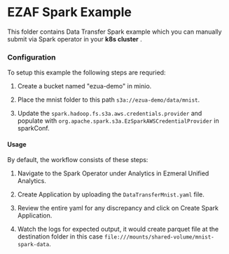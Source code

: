 # EZAF Spark Example

This folder contains Data Transfer Spark example which you can manually submit via Spark operator in your **k8s cluster** .

### Configuration
To setup this example the following steps are requried:

1. Create a bucket named "ezua-demo" in minio.

2. Place the mnist folder to this path `s3a://ezua-demo/data/mnist`.

3. Update the `spark.hadoop.fs.s3a.aws.credentials.provider` and populate with `org.apache.spark.s3a.EzSparkAWSCredentialProvider` in sparkConf.

#### Usage
By default, the workflow consists of these steps:

1. Navigate to the Spark Operator under Analytics in Ezmeral Unified Analytics.

2. Create Application by uploading the `DataTransferMnist.yaml` file.

3. Review the entire yaml for any discrepancy and click on Create Spark Application.

4. Watch the logs for expected output, it would create parquet file at the destination folder in this case `file:///mounts/shared-volume/mnist-spark-data`.
